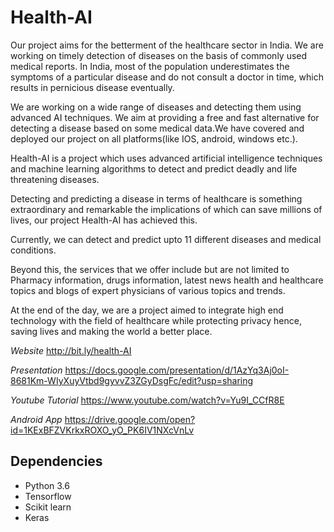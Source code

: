 # Health-AI

Our project aims for the betterment of the healthcare sector in India. We are working on timely detection of diseases on the basis of commonly used medical reports. In India, most of the population underestimates the symptoms of a particular disease and do not consult a doctor in time, which results in pernicious disease eventually.

We are working on a wide range of diseases and detecting them using advanced AI techniques. We aim at providing a free and fast alternative for detecting a disease based on some medical data.We have covered and deployed our project on all platforms(like IOS, android, windows etc.).

Health-AI is a project which uses advanced artificial intelligence techniques and machine learning algorithms to detect and predict deadly and life threatening diseases.

Detecting and predicting a disease in terms of healthcare is something extraordinary and remarkable the implications of which can save millions of lives, our project Health-AI has achieved this.

Currently, we can detect and predict upto 11 different diseases and medical conditions.

Beyond this, the services that we offer include but are not limited to Pharmacy information, drugs information, latest news health and healthcare topics and blogs of expert physicians of various topics and trends.

At the end of the day, we are a project aimed to integrate high end technology with the field of healthcare while protecting privacy hence, saving lives and making the world a better place.

*Website*
http://bit.ly/health-AI

*Presentation*
https://docs.google.com/presentation/d/1AzYq3Aj0oI-8681Km-WIyXuyVtbd9gyvvZ3ZGyDsgFc/edit?usp=sharing

*Youtube Tutorial*
https://www.youtube.com/watch?v=Yu9I_CCfR8E

*Android App*
https://drive.google.com/open?id=1KExBFZVKrkxROXO_yO_PK6IV1NXcVnLv


## Dependencies
* Python 3.6
* Tensorflow
* Scikit learn
* Keras
